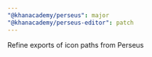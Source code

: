 ```yaml
---
"@khanacademy/perseus": major
"@khanacademy/perseus-editor": patch
---
```


Refine exports of icon paths from Perseus
